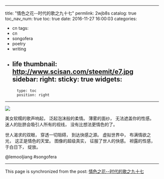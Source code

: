 
---
title: "情色之花--时代的歌之九十七"
permlink: 2wjb8s
catalog: true
toc_nav_num: true
toc: true
date: 2016-11-27 16:00:03
categories:
- cn
tags:
- cn
- songofera
- poetry
- writing
- life
thumbnail: http://www.scisan.com/steemit/e7.jpg
sidebar:
    right:
        sticky: true
widgets:
    -
        type: toc
        position: right
---


![](http://www.scisan.com/steemit/e7.jpg)


美女软糯的歌声响起，
泛起泡沫般的柔情。
薄雾的面纱，
无法遮盖你的性感。
迷人的肚脐会吸引人所有的视线，
没有比想法更情色的了。

世人渴求的双眼，
穿透一切阻碍，
到达快感之源。
虚拟世界中，
布满情欲之光，
这正是情色的天堂。
图像的超级真实，
征服了世人的快感。
袒露的性感，
于白日下，
绽放。

  @lemooljiang       #songofera

- - -

This page is synchronized from the post: [情色之花--时代的歌之九十七](https://steemit.com/@lemooljiang/2wjb8s)
